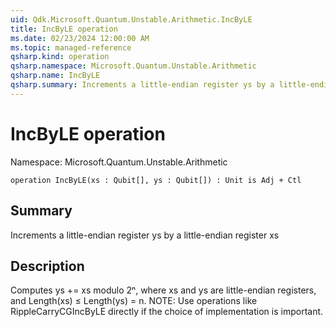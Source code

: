```yaml
---
uid: Qdk.Microsoft.Quantum.Unstable.Arithmetic.IncByLE
title: IncByLE operation
ms.date: 02/23/2024 12:00:00 AM
ms.topic: managed-reference
qsharp.kind: operation
qsharp.namespace: Microsoft.Quantum.Unstable.Arithmetic
qsharp.name: IncByLE
qsharp.summary: Increments a little-endian register ys by a little-endian register xs
---
```


# IncByLE operation

Namespace: Microsoft.Quantum.Unstable.Arithmetic

```qsharp
operation IncByLE(xs : Qubit[], ys : Qubit[]) : Unit is Adj + Ctl
```

## Summary
Increments a little-endian register ys by a little-endian register xs

## Description
Computes ys += xs modulo 2ⁿ, where xs and ys are little-endian registers,
and Length(xs) ≤ Length(ys) = n.
NOTE: Use operations like RippleCarryCGIncByLE directly if
the choice of implementation is important.
